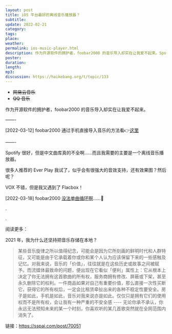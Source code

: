 ```yaml
---
layout: post
title: iOS 平台最好的离线音乐播放器？
subtitle: 
update: 2022-02-21
category: 
tags: 
place: 
weather: 
permalink: ios-music-player.html
description: 作为开源软件的拥护者，foobar2000 的音乐导入却实在让我爱不起来。Spotify 很好，但是中文曲库真的不全啊……而且我需要的主要是一个离线音乐播放器……
poster: 
duration: 
length: 
mp3: 
discussion: https://haikebang.org/t/topic/133
---
```


- <strike>网易云音乐</strike>
- <strike>QQ 音乐</strike>

作为开源软件的拥护者，foobar2000 的音乐导入却实在让我爱不起来。

——-

[2022-03-12] foobar2000 通过手机直接导入音乐的方法看👉[这里](https://www.reddit.com/r/foobar2000/comments/oyjycf/ios_where_is_the_foobar2000_music_folder/)

——-

Spotify 很好，但是中文曲库真的不全啊……而且我需要的主要是一个离线音乐播放器。

很多人推荐的 Ever Play 我试了，似乎会有很强大的音效支持，还有效果图？然后呢？

VOX 不错，但是我又遇到了 Flacbox！

[2022-03-18] foobar2000 [没法单曲循环啊](https://www.reddit.com/r/foobar2000/comments/jc5trk/can_you_loop_one_track_in_the_ios_version/)……🔂

.

.

阅读更多：

2021 年，我为什么还坚持把音乐存储在本地？

> 某些音乐旋律之所以值得纪念，可能会是因为它所刻画的鲜明时代和人群特征，又可能是由于它承载着你或你和某个人认为应该保留下来的一些感触及记忆。对我来说，音乐的「价值」，往往就是在这些历史或故事之间被赋予。而流媒体最致命的问题，便出现在它看似「便利」属性上：它从根本上决定了你无法拥有这首歌曲的所有权，服务商拥有修改、屏蔽或下架，甚至永久删除它的权利。一件商品如果对自己有重要价值，那么直接一次性买断它，获得它的所有权后，一定会比租赁牵扯出来的各种不稳定性要安全。房子是如此，手机是如此，音乐对我来说亦是如此。仅仅只是拥有它们的使用权而不是所有权，会让我有一种严重的不安全感 ---- 无论你承不承认，你永远无法预知未来的某一个时刻，你喜欢听的某几首歌突然就在全网范围内消失了。

链接：https://sspai.com/post/70051